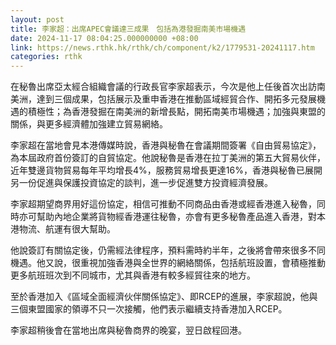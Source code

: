 ```yaml
---
layout: post
title: 李家超：出席APEC會議達三成果　包括為港發掘南美市場機遇
date: 2024-11-17 08:04:25.000000000 +08:00
link: https://news.rthk.hk/rthk/ch/component/k2/1779531-20241117.htm
categories: rthk
---
```


在秘魯出席亞太經合組織會議的行政長官李家超表示，今次是他上任後首次出訪南美洲，達到三個成果，包括展示及重申香港在推動區域經貿合作、開拓多元發展機遇的積極性；為香港發掘在南美洲的新增長點，開拓南美市場機遇；加強與東盟的關係，與更多經濟體加強建立貿易網絡。

李家超在當地會見本港傳媒時說，香港與秘魯在會議期間簽署《自由貿易協定》，為本屆政府首份簽訂的自貿協定。他說秘魯是香港在拉丁美洲的第五大貿易伙伴，近年雙邊貨物貿易每年平均增長4%，服務貿易增長更達16%，香港與秘魯已展開另一份促進與保護投資協定的談判，進一步促進雙方投資經濟發展。

李家超期望商界用好這份協定，相信可推動不同商品由香港或經香港進入秘魯，同時亦可幫助內地企業將貨物經香港運往秘魯，亦會有更多秘魯產品進入香港，對本港物流、航運有很大幫助。

他說簽訂有關協定後，仍需經法律程序，預料需時約半年，之後將會帶來很多不同機遇。他又說，很重視加強香港與全世界的網絡關係，包括航班設置，會積極推動更多航班班次到不同城市，尤其與香港有較多經貿往來的地方。

至於香港加入《區域全面經濟伙伴關係協定》、即RCEP的進展，李家超說，他與三個東盟國家的領導不只一次接觸，他們表示繼續支持香港加入RCEP。

李家超稍後會在當地出席與秘魯商界的晚宴，翌日啟程回港。
